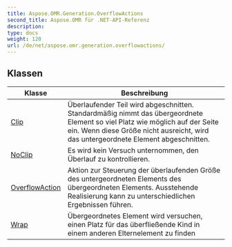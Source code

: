 ```yaml
---
title: Aspose.OMR.Generation.OverflowActions
second_title: Aspose.OMR für .NET-API-Referenz
description: 
type: docs
weight: 120
url: /de/net/aspose.omr.generation.overflowactions/
---
```



## Klassen

| Klasse | Beschreibung |
| --- | --- |
| [Clip](./clip/) | Überlaufender Teil wird abgeschnitten. Standardmäßig nimmt das übergeordnete Element so viel Platz wie möglich auf der Seite ein. Wenn diese Größe nicht ausreicht, wird das untergeordnete Element abgeschnitten. |
| [NoClip](./noclip/) | Es wird kein Versuch unternommen, den Überlauf zu kontrollieren. |
| [OverflowAction](./overflowaction/) | Aktion zur Steuerung der überlaufenden Größe des untergeordneten Elements des übergeordneten Elements. Ausstehende Realisierung kann zu unterschiedlichen Ergebnissen führen. |
| [Wrap](./wrap/) | Übergeordnetes Element wird versuchen, einen Platz für das überfließende Kind in einem anderen Elternelement zu finden |


